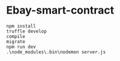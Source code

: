 # Ebay-smart-contract

```
npm install
truffle develop
compile
migrate
npm run dev
.\node_modules\.bin\nodemon server.js
```